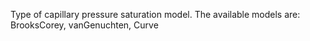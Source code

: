 Type of capillary pressure saturation model. The available models are:
    BrooksCorey,
    vanGenuchten,
    Curve